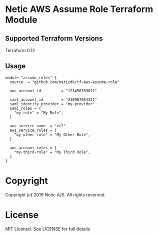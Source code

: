 # Netic AWS Assume Role Terraform Module

## Supported Terraform Versions

Terraform 0.12

## Usage

```hcl
module "assume_roles" {
  source  = "github.com/neticdk/tf-aws-assume-role"

  aws_account_id         = "123456789012"

  saml_account_id        = "210987654321"
  saml_identity_provider = "my-provider"
  saml_roles = {
    "my-role" = "My Role",
  }

  aws_service_name  = "ec2"
  aws_service_roles = {
    "my-other-role" = "My Other Role",
  }

  aws_account_roles = {
    "my-third-role" = "My Third Role",
  }
}
```
<!---BEGINNING OF PRE-COMMIT-TERRAFORM DOCS HOOK--->
<!---END OF PRE-COMMIT-TERRAFORM DOCS HOOK--->

# Copyright
Copyright (c) 2019 Netic A/S. All rights reserved.

# License
MIT Licened. See LICENSE for full details.

